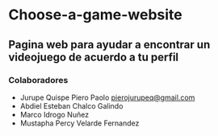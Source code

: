 # Choose-a-game-website
## Pagina web para ayudar a encontrar un videojuego de acuerdo a tu perfil

### Colaboradores
+ Jurupe Quispe Piero Paolo pierojurupeq@gmail.com
+ Abdiel Esteban Chalco Galindo
+ Marco Idrogo Nuñez
+ Mustapha Percy Velarde Fernandez